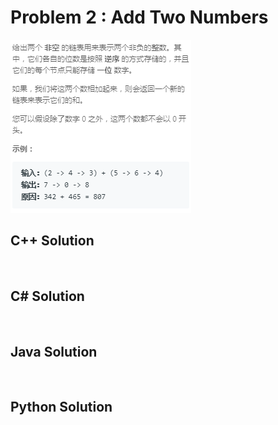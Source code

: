 
# Problem 2 : Add Two Numbers

<img src="https://github.com/Peefy/PeefyLeetCode/blob/master/doc/1-100/2.AddTwoNumbers/problem.png"/>

## C++ Solution

```c++



```

## C# Solution

```csharp



```

## Java Solution

```java



```

## Python Solution

```python



```


